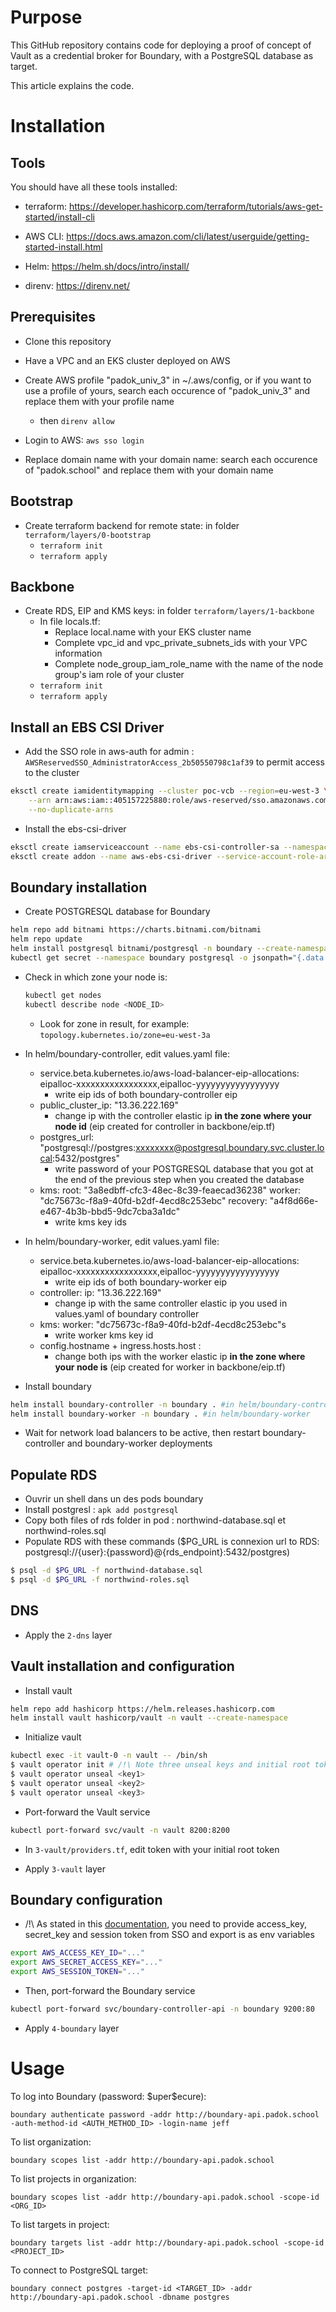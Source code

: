 # Purpose
This GitHub repository contains code for deploying a proof of concept of Vault as a credential broker for Boundary, with a PostgreSQL database as target.

This article explains the code.

# Installation

## Tools

You should have all these tools installed: 

* terraform: https://developer.hashicorp.com/terraform/tutorials/aws-get-started/install-cli

* AWS CLI: https://docs.aws.amazon.com/cli/latest/userguide/getting-started-install.html

* Helm: https://helm.sh/docs/intro/install/

* direnv: https://direnv.net/

## Prerequisites

* Clone this repository

* Have a VPC and an EKS cluster deployed on AWS

* Create AWS profile "padok_univ_3" in ~/.aws/config, or if you want to use a profile of yours, search each occurence of "padok_univ_3" and replace them with your profile name
  * then `direnv allow`

* Login to AWS: `aws sso login`

* Replace domain name with your domain name: search each occurence of "padok.school" and replace them with your domain name

## Bootstrap

* Create terraform backend for remote state: in folder `terraform/layers/0-bootstrap`
   * `terraform init`
   * `terraform apply`

## Backbone

- Create RDS, EIP and KMS keys: in folder `terraform/layers/1-backbone`
   * In file locals.tf: 
     * Replace local.name with your EKS cluster name
     * Complete vpc_id and vpc_private_subnets_ids with your VPC information
     * Complete node_group_iam_role_name with the name of the node group's iam role of your cluster
   * `terraform init`
   * `terraform apply`

## Install an EBS CSI Driver
  
- Add the SSO role in aws-auth for admin : `AWSReservedSSO_AdministratorAccess_2b50550798c1af39` to permit access to the cluster

```bash
eksctl create iamidentitymapping --cluster poc-vcb --region=eu-west-3 \
    --arn arn:aws:iam::405157225880:role/aws-reserved/sso.amazonaws.com/eu-west-2/AWSReservedSSO_AdministratorAccess_2b50550798c1af39 --username admin --group eks-console-dashboard-full-access-group \
    --no-duplicate-arns
```

- Install the ebs-csi-driver
```bash
eksctl create iamserviceaccount --name ebs-csi-controller-sa --namespace kube-system --cluster poc-vcb --attach-policy-arn arn:aws:iam::aws:policy/service-role/AmazonEBSCSIDriverPolicy --approve --role-only --role-name AmazonEKS_EBS_CSI_DriverRole --profile padok_univ_3
eksctl create addon --name aws-ebs-csi-driver --service-account-role-arn arn:aws:iam::$(aws sts get-caller-identity --profile padok_univ_3 | jq -r '.Account'):role/AmazonEKS_EBS_CSI_DriverRole --cluster poc-vcb --profile padok_univ_3
```

## Boundary installation

- Create POSTGRESQL database for Boundary
```bash
helm repo add bitnami https://charts.bitnami.com/bitnami
helm repo update
helm install postgresql bitnami/postgresql -n boundary --create-namespace
kubectl get secret --namespace boundary postgresql -o jsonpath="{.data.postgres-password}" | base64 -d
```

- Check in which zone your node is:
  ```bash
  kubectl get nodes
  kubectl describe node <NODE_ID>
  ```
  - Look for zone in result, for example: `topology.kubernetes.io/zone=eu-west-3a`

- In helm/boundary-controller, edit values.yaml file:
  * service.beta.kubernetes.io/aws-load-balancer-eip-allocations: eipalloc-xxxxxxxxxxxxxxxxx,eipalloc-yyyyyyyyyyyyyyyyy
    * write eip ids of both boundary-controller eip
  * public_cluster_ip: "13.36.222.169"
    * change ip with the controller elastic ip __in the zone where your node id__ (eip created for controller in backbone/eip.tf)
  * postgres_url: "postgresql://postgres:xxxxxxxx@postgresql.boundary.svc.cluster.local:5432/postgres"
    * write password of your POSTGRESQL database that you got at the end of the previous step when you created the database
  * kms:
      root: "3a8edbff-cfc3-48ec-8c39-feaecad36238"
      worker: "dc75673c-f8a9-40fd-b2df-4ecd8c253ebc"
      recovery: "a4f8d66e-e467-4b3b-bbd5-9dc7cba3a1dc"
    * write kms key ids

- In helm/boundary-worker, edit values.yaml file:
  * service.beta.kubernetes.io/aws-load-balancer-eip-allocations: eipalloc-xxxxxxxxxxxxxxxxx,eipalloc-yyyyyyyyyyyyyyyyy
    * write eip ids of both boundary-worker eip
  * controller:
      ip: "13.36.222.169"
    * change ip with the same controller elastic ip you used in values.yaml of boundary controller
  * kms:
      worker: "dc75673c-f8a9-40fd-b2df-4ecd8c253ebc"s
    * write worker kms key id
  * config.hostname + ingress.hosts.host :
    * change both ips with the worker elastic ip __in the zone where your node is__ (eip created for worker in backbone/eip.tf)

- Install boundary
```bash
helm install boundary-controller -n boundary . #in helm/boundary-controller
helm install boundary-worker -n boundary . #in helm/boundary-worker
```

- Wait for network load balancers to be active, then restart boundary-controller and boundary-worker deployments

## Populate RDS 

* Ouvrir un shell dans un des pods boundary
* Install postgresl : `apk add postgresql`
* Copy both files of rds folder in pod : northwind-database.sql et northwind-roles.sql
* Populate RDS with these commands ($PG_URL is connexion url to RDS: postgresql://{user}:{password}@{rds_endpoint}:5432/postgres)
```bash
$ psql -d $PG_URL -f northwind-database.sql
$ psql -d $PG_URL -f northwind-roles.sql
```

## DNS
  
- Apply the `2-dns` layer

## Vault installation and configuration

- Install vault
```bash
helm repo add hashicorp https://helm.releases.hashicorp.com
helm install vault hashicorp/vault -n vault --create-namespace
```

- Initialize vault
```bash
kubectl exec -it vault-0 -n vault -- /bin/sh
$ vault operator init # /!\ Note three unseal keys and initial root token
$ vault operator unseal <key1>
$ vault operator unseal <key2>
$ vault operator unseal <key3>
```

- Port-forward the Vault service
```bash
kubectl port-forward svc/vault -n vault 8200:8200
```

- In `3-vault/providers.tf`, edit token with your initial root token

- Apply `3-vault` layer

## Boundary configuration

- /!\ As stated in this [documentation](https://developer.hashicorp.com/boundary/docs/configuration/kms/awskms), you need to provide access_key, secret_key and session token from SSO and export is as env variables
```bash
export AWS_ACCESS_KEY_ID="..."
export AWS_SECRET_ACCESS_KEY="..."
export AWS_SESSION_TOKEN="..."
```

- Then, port-forward the Boundary service
```bash
kubectl port-forward svc/boundary-controller-api -n boundary 9200:80
```

- Apply `4-boundary` layer 

# Usage

To log into Boundary (password: \$uper\$ecure):

`boundary authenticate password -addr http://boundary-api.padok.school -auth-method-id <AUTH_METHOD_ID> -login-name jeff`

To list organization:

`boundary scopes list -addr http://boundary-api.padok.school`

To list projects in organization:

`boundary scopes list -addr http://boundary-api.padok.school -scope-id <ORG_ID>`

To list targets in project:

`boundary targets list -addr http://boundary-api.padok.school -scope-id <PROJECT_ID>`

To connect to PostgreSQL target:

`boundary connect postgres -target-id <TARGET_ID> -addr http://boundary-api.padok.school -dbname postgres`


